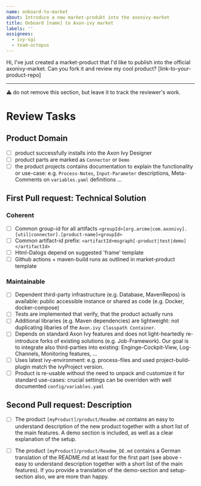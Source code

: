 ```yaml
---
name: onboard-to-market
about: Introduce a new market-produkt into the axonivy-market
title: Onboard [name] to Axon-ivy market
labels: ''
assignees:
  - ivy-sgi
  - team-octopus
---
```


Hi, I've just created a market-product that I'd like to publish into the official axonivy-market. 
Can you fork it and review my cool product?
[link-to-your-product-repo]



* * *
⚠️ do not remove this section, but leave it to track the reviewer's work.

# Review Tasks

## Product Domain

- [ ] product successfully installs into the Axon Ivy Designer
- [ ] product parts are marked as `Connector` or `Demo`
- [ ] the product projects contains documentation to explain the functionality or use-case: 
   e.g. `Process-Notes`, `Input-Parameter` descriptions, Meta-Comments on `variables.yaml` definitions ...

## First Pull request: Technical Solution

### Coherent

- [ ] Common group-id for all artifacts `<groupId>[org.arcme|com.axonivy].[util|connector].[product-name]<groupId>`
- [ ] Common artifact-id prefix: `<artifactId>msgraph[-product|test|demo]</artifactId>`
- [ ] Html-Dalogs depend on suggested 'frame' template
- [ ] Github actions + maven-build runs as outlined in market-product template

### Maintainable

- [ ] Dependent third-party infrastructure (e.g. Database, MavenRepos) is available: public accessible instance or shared as code (e.g. Docker, docker-compose)
- [ ] Tests are implemented that verify, that the product actually runs
- [ ] Additional libraries (e.g. Maven dependencies) are lightweight: not duplicating libaries of the `Axon.ivy Classpath Container`.
- [ ] Depends on standard Axon Ivy features and does not light-heartedly re-introduce forks of existing solutions (e.g. Job-Framework). Our goal is to integrate also third-parties into existing: Enginge-Cockpit-View, Log-Channels, Monitoring features, ...
- [ ] Uses latest ivy-environment: e.g. process-files and used project-build-plugin match the ivyProject version.
- [ ] Product is re-usable without the need to unpack and customize it for standard use-cases: crucial settings can be overriden with well documented `config/variables.yaml`

## Second Pull request: Description

- [ ] The product `[myProduct]/product/Readme.md` contains an easy to understand description of the new product together with a short list of the main features.
A demo section is included, as well as a clear explanation of the setup.
- [ ] The product `[myProduct]/product/Readme_DE.md` contains a German translation of the README.md at least for the first part (see above - easy to understand description together with a short list of the main features). If you provide a translation of the demo-section and setup-section also, we are more than happy.

